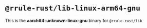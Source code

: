 # `@rrule-rust/lib-linux-arm64-gnu`

This is the **aarch64-unknown-linux-gnu** binary for `@rrule-rust/lib`

